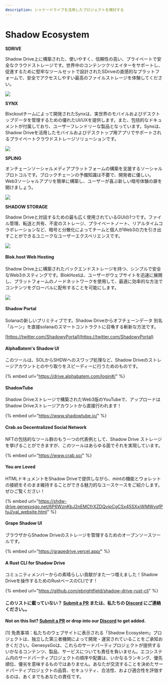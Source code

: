 ```yaml
---
description: シャドードライブを活用したプロジェクトを検討する
---
```


# Shadow Ecosystem

**SDRIVE**

Shadow Drive上に構築された、使いやすく、信頼性の高い、プライベートで安全なクラウドストレージです。世界中のコンテンツクリエイターをサポートし、促進するために堅牢なツールセットで設計されたSDriveの直感的なプラットフォームで、安全でアクセスしやすい最高のファイルストレージを体験してください。

[![](<../../.gitbook/assets/sdrive-feature (1).png>)](https://sdrive.app/landing)

**SYNX**

Blxckoutチームによって開発されたSynxは、実世界のモバイルおよびデスクトップデータを管理するための優れたUI/UXを提供します。また、包括的なドキュメントが付属しており、ユーザーフレンドリーな製品となっています。Synxは、Shadow Driveを活用したモバイルおよびデスクトップ用アプリでサポートされるプライベートクラウドストレージソリューションです。

[![](../../.gitbook/assets/synx-feature.png)](https://twitter.com/synx\_xyz)

**SPLING**

オンチェーンソーシャルメディアプラットフォームの構築を支援するソーシャルプロトコルです。ブロックチェーンの予備知識は不要で、開発者に優しい。Web3ソーシャルアプリを簡単に構築し、ユーザーが喜ぶ新しい暗号体験の扉を開けましょう。

[![](../../.gitbook/assets/spling-feature.png)](https://www.splinglabs.com/)

**SHADOW STORAGE**

Shadow Driveと対話するための最も広く使用されているGUIの1つです。ファイル管理、転送と共有、不変のストレージ、プライベートノート、リアルタイムコラボレーションなど、暗号と分散化によってチームと個人がWeb3の力を引き出すことができるユニークなユーザーエクスペリエンスです。

[![](../../.gitbook/assets/shadowstorage.png)](https://www.shadow.storage/#features)

#### **Blok.host Web Hosting**

Shadow Drive上に構築されたバックエンドストレージを持つ、シンプルで安全なWeb3ホスティングです。BlokHostは、ユーザーがウェブサイトを迅速に展開し、プラットフォームのノードネットワークを使用して、最適に効率的な方法でコンテンツをグローバルに配布することを可能にします。

[![](../../.gitbook/assets/blockhost.png)](https://blok.host/)

#### **Shadow Portal**

Solanaの新しいプリミティブです。Shadow Driveからオフチェーンデータ 別名「ルーン」を直接solanaのスマートコントラクトに召喚する斬新な方法です。

[https://twitter.com/ShadowyPortal](https://twitter.com/ShadowyPortal)

#### **AlphaBatem's Shadow UI**

このツールは、SOLからSHDWへのスワップ処理など、Shadow Driveのストレージアカウントとのやり取りをスピーディーに行うためのものです。

{% embed url="https://drive.alphabatem.com/login#/" %}

#### **ShadowTube**

Shadow Driveストレージで構築されたWeb3版のYouTubeで、アップロードはShadow Driveストレージアカウントから直接行われます！

{% embed url="https://www.shadowtube.io/" %}

#### **Crab.so Decentralized Social Network**

NFTの包括的なツール群のもう一つの代表例として、Shadow Drive ストレージを挙げることができますが、このツールはあらゆる面でそれを実現しています。

{% embed url="https://www.crab.so/" %}

#### **You are Loved**

HTMLドキュメントをShadow Driveで提供しながら、mintの機能とウォレットの接続をそのまま維持することができる魅力的なユースケースをご紹介します。ぜひご覧ください！

{% embed url="https://shdw-drive.genesysgo.net/6P6WznKbJ2nEMCfrXZDQvipCgCSx45SXxjWMWvqfPtyJ/yal_website.html" %}

#### **Grape Shadow UI**

ブラウザからShadow Driveのストレージを管理するためのオープンソースツールです。

{% embed url="https://grapedrive.vercel.app/" %}

#### **A Rust CLI for Shadow Drive**

コミュニティメンバーからの素晴らしい貢献がまた一つ増えました！Shadow Driveを操作するためのRustベースのCLIです！

{% embed url="https://github.com/ebrightfield/shadow-drive-rust-cli" %}

#### **このリストに載っていない？** [**Submit a PR**](https://github.com/GenesysGo/docs-shadow-cloud/blob/main/build/shadow-drive/community-maintained-uis.md) **または、私たちの** [**Discord**](https://discord.gg/genesysgo) **にご連絡ください。**。
#### **Not on this list?** [**Submit a PR**](https://github.com/GenesysGo/docs-shadow-cloud/blob/main/build/shadow-drive/community-maintained-uis.md) **or drop into our** [**Discord**](https://discord.gg/genesysgo) **to get added.**



[1] 免責事項：私たちのウェブサイトに表示される「Shadow Ecosystem」プロジェクトは、独立した第三者機関によって開発・運営されていることをご承知おきください。GenesysGoは、これらのサードパーティプロジェクトが提供するいかなるコンテンツ、製品、サービスについても責任を負いません。エコシステム内のサードパーティプロジェクトの順序や配置は、いかなるランキング、優先順位、優劣を意味するものではありません。あなたが交流することを決めたサードパーティプロジェクトの品質、セキュリティ、合法性、および適合性を評価するのは、あくまでもあなたの責任です。
